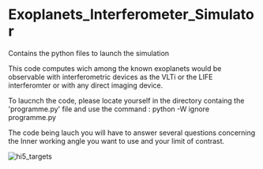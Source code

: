 # Exoplanets_Interferometer_Simulator

Contains the python files to launch the simulation

This code computes wich among the known exoplanets would be observable with interferometric devices as the VLTi or the LIFE interferomter or with any direct imaging device.

To laucnch the code, please locate yourself in the directory containg the 'programme.py' file and use the command :
python -W ignore programme.py

The code being lauch you will have to answer several questions concerning the Inner working angle you want to use and your limit of contrast.

![hi5_targets](https://user-images.githubusercontent.com/43030278/45150025-34603d80-b1cb-11e8-805f-bd1583c8ecfe.png)
